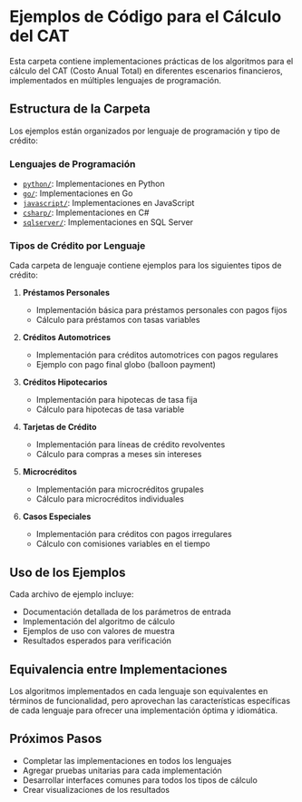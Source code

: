 # Ejemplos de Código para el Cálculo del CAT

Esta carpeta contiene implementaciones prácticas de los algoritmos para el cálculo del CAT (Costo Anual Total) en diferentes escenarios financieros, implementados en múltiples lenguajes de programación.

## Estructura de la Carpeta

Los ejemplos están organizados por lenguaje de programación y tipo de crédito:

### Lenguajes de Programación

- [`python/`](./python/): Implementaciones en Python
- [`go/`](./go/): Implementaciones en Go
- [`javascript/`](./javascript/): Implementaciones en JavaScript
- [`csharp/`](./csharp/): Implementaciones en C#
- [`sqlserver/`](./sqlserver/): Implementaciones en SQL Server

### Tipos de Crédito por Lenguaje

Cada carpeta de lenguaje contiene ejemplos para los siguientes tipos de crédito:

1. **Préstamos Personales**
   - Implementación básica para préstamos personales con pagos fijos
   - Cálculo para préstamos con tasas variables

2. **Créditos Automotrices**
   - Implementación para créditos automotrices con pagos regulares
   - Ejemplo con pago final globo (balloon payment)

3. **Créditos Hipotecarios**
   - Implementación para hipotecas de tasa fija
   - Cálculo para hipotecas de tasa variable

4. **Tarjetas de Crédito**
   - Implementación para líneas de crédito revolventes
   - Cálculo para compras a meses sin intereses

5. **Microcréditos**
   - Implementación para microcréditos grupales
   - Cálculo para microcréditos individuales

6. **Casos Especiales**
   - Implementación para créditos con pagos irregulares
   - Cálculo con comisiones variables en el tiempo

## Uso de los Ejemplos

Cada archivo de ejemplo incluye:
- Documentación detallada de los parámetros de entrada
- Implementación del algoritmo de cálculo
- Ejemplos de uso con valores de muestra
- Resultados esperados para verificación

## Equivalencia entre Implementaciones

Los algoritmos implementados en cada lenguaje son equivalentes en términos de funcionalidad, pero aprovechan las características específicas de cada lenguaje para ofrecer una implementación óptima y idiomática.

## Próximos Pasos

- Completar las implementaciones en todos los lenguajes
- Agregar pruebas unitarias para cada implementación
- Desarrollar interfaces comunes para todos los tipos de cálculo
- Crear visualizaciones de los resultados
